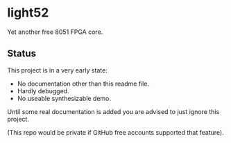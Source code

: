 light52
=======

Yet another free 8051 FPGA core.

## Status

This project is in a very early state: 

* No documentation other than this readme file.
* Hardly debugged.
* No useable synthesizable demo.

Until some real documentation is added you are advised to just ignore this project.


(This repo would be private if GitHub free accounts supported that feature).

